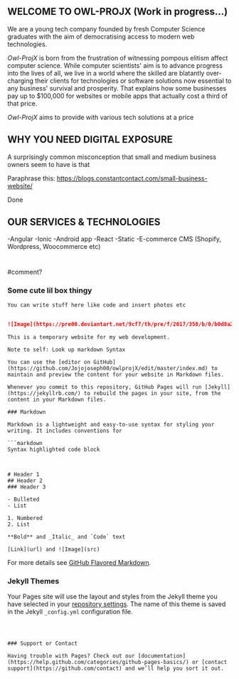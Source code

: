 ##  WELCOME TO OWL-PROJX (Work in progress...)

We are a young tech company founded by fresh Computer Science graduates with the aim of democratising access to modern web technologies.

_Owl-ProjX_ is born from the frustration of witnessing pompous elitism affect computer science. While computer scientists' aim is to advance progress into the lives of all, we live in a world where the skilled are blatantly over-charging their clients for technologies or software solutions now essential to any business' survival and prosperity. That explains how some businesses pay up to $100,000 for websites or mobile apps that actually cost a third of that price.

_Owl-ProjX_ aims to provide with various tech solutions at a price



##  WHY YOU NEED DIGITAL EXPOSURE

A surprisingly common misconception that small and medium business owners seem to have is that

Paraphrase this: https://blogs.constantcontact.com/small-business-website/

Done




## OUR SERVICES & TECHNOLOGIES

-Angular
-Ionic
-Android app
-React
-Static
-E-commerce CMS (Shopify, Wordpress, Woocommerce etc)




#
#
#
#comment?



### Some cute lil box thingy

```markdown
You can write stuff here like code and insert photos etc


![Image](https://pre00.deviantart.net/9cf7/th/pre/f/2017/358/b/0/b0d8a29193c4f5c6339dd70414948980-dbxo42i.png)
```
```
This is a temporary website for my web development.

Note to self: Look up markdown Syntax

You can use the [editor on GitHub](https://github.com/Jojojoseph00/owlprojX/edit/master/index.md) to maintain and preview the content for your website in Markdown files.

Whenever you commit to this repository, GitHub Pages will run [Jekyll](https://jekyllrb.com/) to rebuild the pages in your site, from the content in your Markdown files.

### Markdown

Markdown is a lightweight and easy-to-use syntax for styling your writing. It includes conventions for

```markdown
Syntax highlighted code block



# Header 1
## Header 2
### Header 3

- Bulleted
- List

1. Numbered
2. List

**Bold** and _Italic_ and `Code` text

[Link](url) and ![Image](src)
```

For more details see [GitHub Flavored Markdown](https://guides.github.com/features/mastering-markdown/).

### Jekyll Themes

Your Pages site will use the layout and styles from the Jekyll theme you have selected in your [repository settings](https://github.com/Jojojoseph00/owlprojX/settings). The name of this theme is saved in the Jekyll `_config.yml` configuration file.
```



### Support or Contact

Having trouble with Pages? Check out our [documentation](https://help.github.com/categories/github-pages-basics/) or [contact support](https://github.com/contact) and we’ll help you sort it out.

